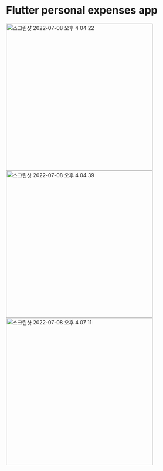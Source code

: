 # Flutter personal expenses app
<p float="left">
<img height="400" alt="스크린샷 2022-07-08 오후 4 04 22" src="https://user-images.githubusercontent.com/58046372/177937048-5327a55b-70af-44cd-a71b-bb6a389afe84.png">
<img height="400" alt="스크린샷 2022-07-08 오후 4 04 39" src="https://user-images.githubusercontent.com/58046372/177937096-0ebd6eb3-23b8-49ff-a195-2b221542b4be.png">
<img height="400" alt="스크린샷 2022-07-08 오후 4 07 11" src="https://user-images.githubusercontent.com/58046372/177937194-8e6342fe-8622-4288-b987-925d1f3147d0.png">
</p>
